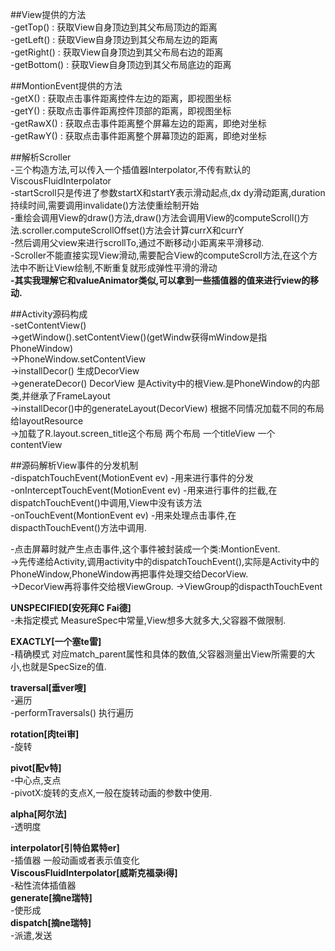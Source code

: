 ##View提供的方法  
-getTop() : 获取View自身顶边到其父布局顶边的距离  
-getLeft() : 获取View自身顶边到其父布局左边的距离  
-getRight() : 获取View自身顶边到其父布局右边的距离  
-getBottom() : 获取View自身顶边到其父布局底边的距离  

##MontionEvent提供的方法  
-getX() : 获取点击事件距离控件左边的距离，即视图坐标  
-getY() : 获取点击事件距离控件顶部的距离，即视图坐标  
-getRawX() : 获取点击事件距离整个屏幕左边的距离，即绝对坐标  
-getRawY() : 获取点击事件距离整个屏幕顶边的距离，即绝对坐标  

##解析Scroller  
-三个构造方法,可以传入一个插值器Interpolator,不传有默认的ViscousFluidInterpolator  
-startScroll只是传进了参数startX和startY表示滑动起点,dx dy滑动距离,duration持续时间,需要调用invalidate()方法使重绘制开始  
-重绘会调用View的draw()方法,draw()方法会调用View的computeScroll()方法.scroller.computeScrollOffset()方法会计算currX和currY  
-然后调用父view来进行scrollTo,通过不断移动小距离来平滑移动.  
-Scroller不能直接实现View滑动,需要配合View的computeScroll方法,在这个方法中不断让View绘制,不断重复就形成弹性平滑的滑动  
**-其实我理解它和valueAnimator类似,可以拿到一些插值器的值来进行view的移动.**  

##Activity源码构成  
-setContentView()  
->getWindow().setContentView()(getWindw获得mWindow是指PhoneWindow)  
->PhoneWindow.setContentView  
->installDecor() 生成DecorView  
->generateDecor() DecorView 是Activity中的根View.是PhoneWindow的内部类,并继承了FrameLayout  
->installDecor()中的generateLayout(DecorView) 根据不同情况加载不同的布局给layoutResource  
->加载了R.layout.screen_title这个布局 两个布局 一个titleView  一个contentView  

##源码解析View事件的分发机制  
-dispatchTouchEvent(MotionEvent ev) -用来进行事件的分发  
-onInterceptTouchEvent(MotionEvent ev) -用来进行事件的拦截,在dispatchTouchEvent()中调用,View中没有该方法  
-onTouchEvent(MontionEvent ev) -用来处理点击事件,在dispacthTouchEvent()方法中调用.  

-点击屏幕时就产生点击事件,这个事件被封装成一个类:MontionEvent.  
->先传递给Activity,调用activity中的dispatchTouchEvent(),实际是Activity中的PhoneWindow,PhoneWindow再把事件处理交给DecorView.  
->DecorView再将事件交给根ViewGroup.
->ViewGroup的dispacthTouchEvent



**UNSPECIFIED[安死拜C Fai德]**  
-未指定模式 MeasureSpec中常量,View想多大就多大,父容器不做限制.

**EXACTLY[一个塞te雷]**  
-精确模式 对应match_parent属性和具体的数值,父容器测量出View所需要的大小,也就是SpecSize的值.

**traversal[垂ver嗖]**  
-遍历  
-performTraversals() 执行遍历  

**rotation[肉tei审]**  
-旋转  

**pivot[配v特]**  
-中心点,支点  
-pivotX:旋转的支点X,一般在旋转动画的参数中使用.  

**alpha[阿尔法]**  
-透明度  

**interpolator[引特伯累特er]**  
-插值器 一般动画或者表示值变化  
**ViscousFluidInterpolator[威斯克福录i得]**  
-粘性流体插值器    
**generate[摘ne瑞特]**  
-使形成   
**dispatch[摘ne瑞特]**  
-派遣,发送  
